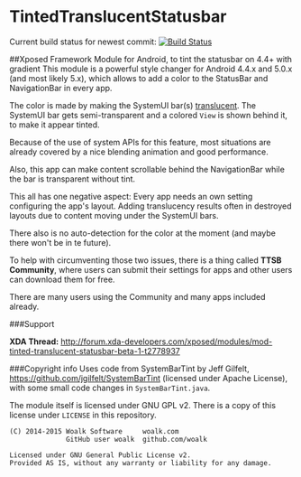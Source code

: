TintedTranslucentStatusbar
==========================
Current build status for newest commit:
[![Build Status](https://travis-ci.org/woalk/TintedTranslucentStatusbar.svg?branch=android-studio)](https://travis-ci.org/woalk/TintedTranslucentStatusbar)

##Xposed Framework Module for Android, to tint the statusbar on 4.4+ with gradient
This module is a powerful style changer for Android 4.4.x and 5.0.x (and most likely 5.x),
which allows to add a color to the StatusBar and NavigationBar in every app.

The color is made by making the SystemUI bar(s) [translucent](http://developer.android.com/about/versions/android-4.4.html#UI).
The SystemUI bar gets semi-transparent and a colored `View` is shown behind it, to make it appear tinted.

Because of the use of system APIs for this feature, most situations are already covered by a nice blending animation and good performance.

Also, this app can make content scrollable behind the NavigationBar while the bar is transparent without tint.

This all has one negative aspect: Every app needs an own setting configuring the app's layout.
Adding translucency results often in destroyed layouts due to content moving under the SystemUI bars.

There also is no auto-detection for the color at the moment
(and maybe there won't be in te future).

To help with circumventing those two issues, there is a thing called **TTSB Community**,
where users can submit their settings for apps and other users can download them for free.

There are many users using the Community and many apps included already.

###Support

**XDA Thread:**
http://forum.xda-developers.com/xposed/modules/mod-tinted-translucent-statusbar-beta-1-t2778937

###Copyright info
Uses code from SystemBarTint by Jeff Gilfelt, https://github.com/jgilfelt/SystemBarTint
(licensed under Apache License), with some small code changes in `SystemBarTint.java`.

The module itself is licensed under GNU GPL v2.
There is a copy of this license under `LICENSE` in this repository.

```
(C) 2014-2015 Woalk Software     woalk.com
              GitHub user woalk  github.com/woalk

Licensed under GNU General Public License v2.
Provided AS IS, without any warranty or liability for any damage.
```
